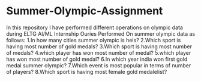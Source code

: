 # Summer-Olympic-Assignment
In this repository I have performed different operations on olympic data during ELTG AI/ML Internship
Ouries Performed On summer olympic data as follows:
1.In how many cities summer olympic is hels?
2.Which sport is having most number of gold medals?
3.Which sport is having most number of medals?
4.which player has won most number of medal?
5.which player has won most number of gold medal?
6.In which year india won first gold medal summer olympic?
7.Which event is most popular in terms of number of players?
8.Which sport is having most female gold medalelist?
